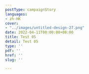 ```yaml
---
postType: campaignStory
languages:
- zh-HK
cover:
- "../images/untitled-design-27.png"
date: 2022-04-11T00:00:00+08:00
title: Test 05
detail: Test 05
type: ''
pdf: ''
href: ''
slug: ''

---
```

